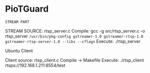 # PioTGuard
    STREAM PART
STREAM SOURCE: rtsp_server.c
Compile: gcc -g src/rtsp_server.c -o rtsp_server `/usr/bin/pkg-config gstreamer-1.0 gstreamer-rtsp-1.0 gstreamer-rtsp-server-1.0 --libs --cflags`
Execute: ./rtsp_server

Ubuntu Client

Client source: rtsp_client.c
Compile -> Makefile
Execute: ./rtsp_client rtsps://192.168.1.211:8554/test

